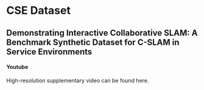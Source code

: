 # CSE Dataset 
## Demonstrating Interactive Collaborative SLAM: A Benchmark Synthetic Dataset for C-SLAM in Service Environments

#### Youtube 
High-resolution supplementary video can be found here. 
